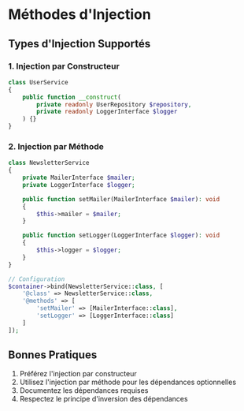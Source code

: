 # Méthodes d'Injection

## Types d'Injection Supportés

### 1. Injection par Constructeur

```php
class UserService
{
    public function __construct(
        private readonly UserRepository $repository,
        private readonly LoggerInterface $logger
    ) {}
}
```

### 2. Injection par Méthode

```php
class NewsletterService
{
    private MailerInterface $mailer;
    private LoggerInterface $logger;

    public function setMailer(MailerInterface $mailer): void
    {
        $this->mailer = $mailer;
    }

    public function setLogger(LoggerInterface $logger): void
    {
        $this->logger = $logger;
    }
}

// Configuration
$container->bind(NewsletterService::class, [
    '@class' => NewsletterService::class,
    '@methods' => [
        'setMailer' => [MailerInterface::class],
        'setLogger' => [LoggerInterface::class]
    ]
]);
```

## Bonnes Pratiques

1. Préférez l'injection par constructeur
2. Utilisez l'injection par méthode pour les dépendances optionnelles
3. Documentez les dépendances requises
4. Respectez le principe d'inversion des dépendances